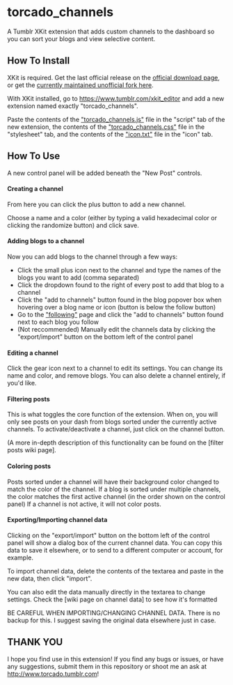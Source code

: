# torcado_channels
A Tumblr XKit extension that adds custom channels to the dashboard so you can sort your blogs and view selective content.
## How To Install
XKit is required. Get the last official release on the [official download page](http://www.xkit.info/download), or get the [currently maintained unofficial fork here](https://github.com/new-xkit/XKit).

With XKit installed, go to https://www.tumblr.com/xkit_editor and add a new extension named exactly "torcado_channels".

Paste the contents of the ["torcado_channels.js"](https://github.com/torcado194/torcado_channels/blob/master/torcado_channels.js) file in the "script" tab of the new extension, the contents of the ["torcado_channels.css"](https://github.com/torcado194/torcado_channels/blob/master/torcado_channels.css) file in the "stylesheet" tab, and the contents of the ["icon.txt"](https://github.com/torcado194/torcado_channels/blob/master/icon.txt) file in the "icon" tab.

## How To Use
A new control panel will be added beneath the "New Post" controls.

#### Creating a channel
From here you can click the plus button to add a new channel.

Choose a name and a color (either by typing a valid hexadecimal color or clicking the randomize button) and click save.

#### Adding blogs to a channel
Now you can add blogs to the channel through a few ways:
- Click the small plus icon next to the channel and type the names of the blogs you want to add (comma separated)
- Click the dropdown found to the right of every post to add that blog to a channel
- Click the "add to channels" button found in the blog popover box when hovering over a blog name or icon (button is below the follow button)
- Go to the ["following"](https://www.tumblr.com/following) page and click the "add to channels" button found next to each blog you follow
- (Not reccommended) Manually edit the channels data by clicking the "export/import" button on the bottom left of the control panel

#### Editing a channel
Click the gear icon next to a channel to edit its settings.
You can change its name and color, and remove blogs.
You can also delete a channel entirely, if you'd like.

#### Filtering posts
This is what toggles the core function of the extension. When on, you will only see posts on your dash from blogs sorted under the currently active channels.
To activate/deactivate a channel, just click on the channel button.

(A more in-depth description of this functionality can be found on the [filter posts wiki page].

#### Coloring posts
Posts sorted under a channel will have their background color changed to match the color of the channel.
If a blog is sorted under multiple channels, the color matches the first active channel (in the order shown on the control panel)
If a channel is not active, it will not color posts.

#### Exporting/Importing channel data
Clicking on the "export/import" button on the bottom left of the control panel will show a dialog box of the current channel data.
You can copy this data to save it elsewhere, or to send to a different computer or account, for example.

To import channel data, delete the contents of the textarea and paste in the new data, then click "import".

You can also edit the data manually directly in the textarea to change settings. Check the [wiki page on channel data] to see how it's formatted

BE CAREFUL WHEN IMPORTING/CHANGING CHANNEL DATA. There is no backup for this. I suggest saving the original data elsewhere just in case.

## THANK YOU
I hope you find use in this extension! If you find any bugs or issues, or have any suggestions, submit them in this repository or shoot me an ask at http://www.torcado.tumblr.com!
